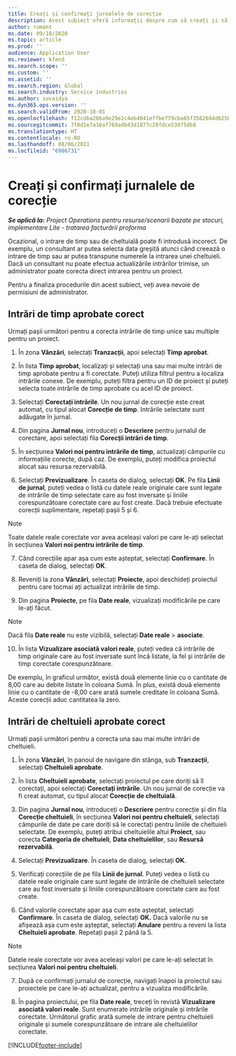 ```yaml
---
title: Creați și confirmați jurnalele de corecție
description: Acest subiect oferă informații despre cum să creați și să confirmați un jurnal de corecție.
author: rumant
ms.date: 09/18/2020
ms.topic: article
ms.prod: ''
audience: Application User
ms.reviewer: kfend
ms.search.scope: ''
ms.custom: ''
ms.assetid: ''
ms.search.region: Global
ms.search.industry: Service industries
ms.author: suvaidya
ms.dyn365.ops.version: ''
ms.search.validFrom: 2020-10-01
ms.openlocfilehash: f12cdba286a9e29e2c4eb4041effbe779cba65f3562684d625b21bc3bae809d6
ms.sourcegitcommit: 7f8d1e7a16af769adb43d1877c28fdce53975db8
ms.translationtype: HT
ms.contentlocale: ro-RO
ms.lasthandoff: 08/06/2021
ms.locfileid: "6986731"
---
```

# <a name="create-and-confirm-correction-journals"></a>Creați și confirmați jurnalele de corecție

_**Se aplică la:** Project Operations pentru resurse/scenarii bazate pe stocuri, implementare Lite - tratarea facturării proforma_

Ocazional, o intrare de timp sau de cheltuială poate fi introdusă incorect. De exemplu, un consultant ar putea selecta data greșită atunci când creează o intrare de timp sau ar putea transpune numerele la intrarea unei cheltuieli. Dacă un consultant nu poate efectua actualizările intrărilor trimise, un administrator poate corecta direct intrarea pentru un proiect.

Pentru a finaliza procedurile din acest subiect, veți avea nevoie de permisiuni de administrator.

## <a name="correct-approved-time-entries"></a>Intrări de timp aprobate corect     

Urmați pașii următori pentru a corecta intrările de timp unice sau multiple pentru un proiect.

1. În zona **Vânzări**, selectați **Tranzacții**, apoi selectați **Timp aprobat**. 

2. În lista **Timp aprobat**, localizați și selectați una sau mai multe intrări de timp aprobate pentru a fi corectate. Puteți utiliza filtrul pentru a localiza intrările conexe. De exemplu, puteți filtra pentru un ID de proiect și puteți selecta toate intrările de timp aprobate cu acel ID de proiect.

3. Selectați **Corectați intrările**. Un nou jurnal de corecție este creat automat, cu tipul alocat **Corecție de timp**. Intrările selectate sunt adăugate în jurnal. 

4. Din pagina **Jurnal nou**, introduceți o **Descriere** pentru jurnalul de corectare, apoi selectați fila **Corecții intrări de timp**.  

5. În secțiunea **Valori noi pentru intrările de timp**, actualizați câmpurile cu informațiile corecte, după caz. De exemplu, puteți modifica proiectul alocat sau resursa rezervabilă.

6. Selectați **Previzualizare**. În caseta de dialog, selectați **OK**. Pe fila **Linii de jurnal**, puteți vedea o listă cu datele reale originale care sunt legate de intrările de timp selectate care au fost inversate și liniile corespunzătoare corectate care au fost create. Dacă trebuie efectuate corecții suplimentare, repetați pașii 5 și 6. 

> [!NOTE]
> Toate datele reale corectate vor avea aceleași valori pe care le-ați selectat în secțiunea **Valori noi pentru intrările de timp**.

7. Când corecțiile apar așa cum este așteptat, selectați **Confirmare**. În caseta de dialog, selectați **OK**.

8. Reveniți la zona **Vânzări**, selectați **Proiecte**, apoi deschideți proiectul pentru care tocmai ați actualizat intrările de timp. 

9. Din pagina **Proiecte**, pe fila **Date reale**, vizualizați modificările pe care le-ați făcut. 

> [!NOTE]
> Dacă fila **Date reale** nu este vizibilă, selectați **Date reale** > **asociate**.  

10. În lista **Vizualizare asociată valori reale**, puteți vedea că intrările de timp originale care au fost inversate sunt încă listate, la fel și intrările de timp corectate corespunzătoare. 

De exemplu, în graficul următor, există două elemente linie cu o cantitate de 8,00 care au debite listate în coloana Sumă. În plus, există două elemente linie cu o cantitate de -8,00 care arată sumele creditate în coloana Sumă. Aceste corecții aduc cantitatea la zero.

 
## <a name="correct-approved-expense-entries"></a>Intrări de cheltuieli aprobate corect

Urmați pașii următori pentru a corecta una sau mai multe intrări de cheltuieli. 

1. În zona **Vânzări**, în panoul de navigare din stânga, sub **Tranzacții**, selectați **Cheltuieli aprobate**.

2. În lista **Cheltuieli aprobate**, selectați proiectul pe care doriți să îl corectați, apoi selectați **Corectați intrările**. Un nou jurnal de corecție va fi creat automat, cu tipul alocat **Corecție de cheltuială**. 

3. Din pagina **Jurnal nou**, introduceți o **Descriere** pentru corecție și din fila **Corecție cheltuieli**, în secțiunea **Valori noi pentru cheltuieli**, selectați câmpurile de date pe care doriți să le corectați pentru liniile de cheltuieli selectate. De exemplu, puteți atribui cheltuielile altui **Proiect**, sau corecta **Categoria de cheltuieli**, **Data cheltuielilor**, sau **Resursă rezervabilă**.

4. Selectați **Previzualizare**. În caseta de dialog, selectați **OK**. 

5. Verificați corecțiile de pe fila **Linii de jurnal**. Puteți vedea o listă cu datele reale originale care sunt legate de intrările de cheltuieli selectate care au fost inversate și liniile corespunzătoare corectate care au fost create.

6. Când valorile corectate apar așa cum este așteptat, selectați **Confirmare**. În caseta de dialog, selectați **OK.** Dacă valorile nu se afișează așa cum este așteptat, selectați **Anulare** pentru a reveni la lista **Cheltuieli aprobate**. Repetați pașii 2 până la 5. 

> [!NOTE]
> Datele reale corectate vor avea aceleași valori pe care le-ați selectat în secțiunea **Valori noi pentru cheltuieli**.

7. După ce confirmați jurnalul de corecție, navigați înapoi la proiectul sau proiectele pe care le-ați actualizat, pentru a vizualiza modificările.  

8. În pagina proiectului, pe fila **Date reale**, treceți în revistă **Vizualizare asociată valori reale**. Sunt enumerate intrările originale și intrările corectate. Următorul grafic arată sumele de intrare pentru cheltuieli originale și sumele corespunzătoare de intrare ale cheltuielilor corectate. 




[!INCLUDE[footer-include](../includes/footer-banner.md)]